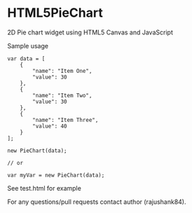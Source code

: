 # HTML5PieChart
2D Pie chart widget using HTML5 Canvas and JavaScript

Sample usage
```
var data = [
	{
		"name": "Item One",
		"value": 30
	},
	{
		"name": "Item Two",
		"value": 30
	},
	{
		"name": "Item Three",
		"value": 40
	}
];

new PieChart(data);

// or

var myVar = new PieChart(data);

```

See test.html for example

For any questions/pull requests contact author (rajushank84).
